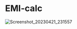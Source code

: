 # EMI-calc
![Screenshot_20230421_231557](https://user-images.githubusercontent.com/120078202/233550909-65f0c95b-92df-464b-b036-89d3339f7971.png)

